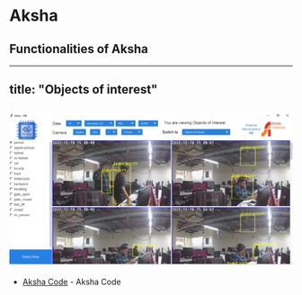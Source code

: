 # Aksha
## Functionalities of Aksha
---
title: "Objects of interest"
---
[![N|Solid](https://github.com/tdeshpandealgoanalytics/tdeshpandealgoanalytics.github.io/blob/main/WhatsApp%20Image%202022-12-19%20at%204.28.44%20PM.jpeg)](https://nodesource.com/products/nsolid)
---

- [Aksha Code](https://raw.githack.com/tdeshpandealgoanalytics/tdeshpandealgoanalytics.github.io/blob/main/Docs/_build/html/index.html) - Aksha Code
